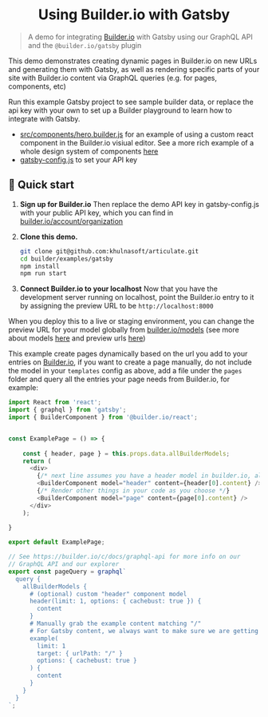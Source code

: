 <h1 align="center">
  Using Builder.io with Gatsby
</h1>

> A demo for integrating [Builder.io](https://www.builder.io) with Gatsby using our GraphQL API and the `@builder.io/gatsby` plugin

This demo demonstrates creating dynamic pages in Builder.io on new URLs and generating them with Gatsby, as well
as rendering specific parts of your site with Builder.io content via GraphQL queries (e.g. for pages, components, etc)

Run this example Gatsby project to see sample builder data, or replace the api key with your own to set up a Builder playground to learn how to integrate with Gatsby.

- [src/components/hero.builder.js](src/components/hero.builder.js) for an example of using a custom react component in the Builder.io visiual editor. See a more rich example of a whole design system of components [here](https://github.com/khulnasoft/articulate/tree/main/examples/react-design-system)
- [gatsby-config.js](gatsby-config.js) to set your API key

## 🚀 Quick start

1.  **Sign up for Builder.io**
    Then replace the demo API key in gatsby-config.js with your public API key, which you can find in [builder.io/account/organization](https://builder.io/account/organization)

2.  **Clone this demo.**

    ```bash
    git clone git@github.com:khulnasoft/articulate.git
    cd builder/examples/gatsby
    npm install
    npm run start
    ```

3.  **Connect Builder.io to your localhost**
  Now that you have the development server running on localhost, point the Builder.io entry to it by assigning the preview URL to be `http://localhost:8000`

When you deploy this to a live or staging environment, you can change the preview URL for your model globally from [builder.io/models](https://builder.io/models) (see more about models [here](https://builder.io/c/docs/guides/getting-started-with-models) and preview urls [here](https://builder.io/c/docs/guides/preview-url))

This example create pages dynamically based on the url you add to your entries on [Builder.io](https://www.builder.io), if you want to create a page manually, do not include the model in your `templates` config as above, add a file under the `pages` folder and query all the entries your page needs from Builder.io, for example:


```js
import React from 'react';
import { graphql } from 'gatsby';
import { BuilderComponent } from '@builder.io/react';


const ExamplePage = () => {
 
    const { header, page } = this.props.data.allBuilderModels;
    return (
      <div>
        {/* next line assumes you have a header model in builder.io, alternatively you use your own <Header /> component here */}
        <BuilderComponent model="header" content={header[0].content} />
        {/* Render other things in your code as you choose */}
        <BuilderComponent model="page" content={page[0].content} />
      </div>
    );
  
}

export default ExamplePage;

// See https://builder.io/c/docs/graphql-api for more info on our
// GraphQL API and our explorer
export const pageQuery = graphql`
  query {
    allBuilderModels {
      # (optional) custom "header" component model
      header(limit: 1, options: { cachebust: true }) {
        content
      }
      # Manually grab the example content matching "/"
      # For Gatsby content, we always want to make sure we are getting fresh content
      example(
        limit: 1
        target: { urlPath: "/" }
        options: { cachebust: true }
      ) {
        content
      }
    }
  }
`;
```
